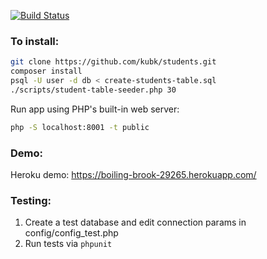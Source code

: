 [![Build Status](https://travis-ci.org/kubk/students.svg?branch=master)](https://travis-ci.org/kubk/students)

### To install:
```sh
git clone https://github.com/kubk/students.git
composer install
psql -U user -d db < create-students-table.sql
./scripts/student-table-seeder.php 30
```

Run app using PHP's built-in web server:
```sh
php -S localhost:8001 -t public
```

### Demo:
Heroku demo: https://boiling-brook-29265.herokuapp.com/

### Testing:
1. Create a test database and edit connection params in config/config_test.php
2. Run tests via ```phpunit```

